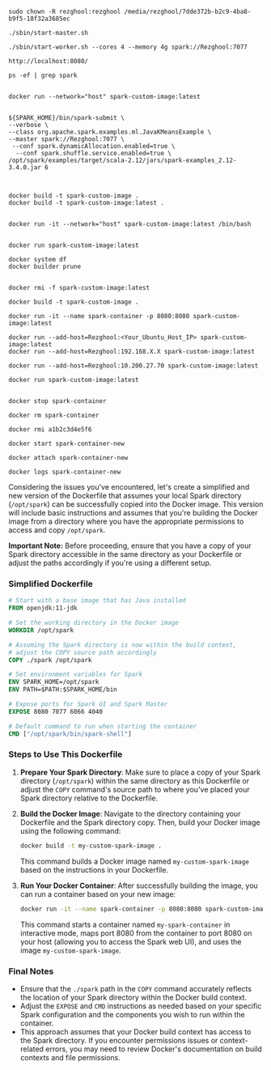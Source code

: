 ```
sudo chown -R rezghool:rezghool /media/rezghool/7dde372b-b2c9-4ba8-b9f5-18f32a3685ec

./sbin/start-master.sh

./sbin/start-worker.sh --cores 4 --memory 4g spark://Rezghool:7077

http://localhost:8080/

ps -ef | grep spark


docker run --network="host" spark-custom-image:latest


```

```
${SPARK_HOME}/bin/spark-submit \
--verbose \
--class org.apache.spark.examples.ml.JavaKMeansExample \
--master spark://Rezghool:7077 \
 --conf spark.dynamicAllocation.enabled=true \
  --conf spark.shuffle.service.enabled=true \
/opt/spark/examples/target/scala-2.12/jars/spark-examples_2.12-3.4.0.jar 6



docker build -t spark-custom-image .
docker build -t spark-custom-image:latest .


docker run -it --network="host" spark-custom-image:latest /bin/bash


docker run spark-custom-image:latest

```


```
docker system df
docker builder prune


docker rmi -f spark-custom-image:latest

docker build -t spark-custom-image .

docker run -it --name spark-container -p 8080:8080 spark-custom-image:latest

docker run --add-host=Rezghool:<Your_Ubuntu_Host_IP> spark-custom-image:latest
docker run --add-host=Rezghool:192.168.X.X spark-custom-image:latest

docker run --add-host=Rezghool:10.200.27.70 spark-custom-image:latest

docker run spark-custom-image:latest


docker stop spark-container

docker rm spark-container

docker rmi a1b2c3d4e5f6

docker start spark-container-new

docker attach spark-container-new

docker logs spark-container-new

```


Considering the issues you've encountered, let's create a simplified and new version of the Dockerfile that assumes your local Spark directory (`/opt/spark`) can be successfully copied into the Docker image. This version will include basic instructions and assumes that you're building the Docker image from a directory where you have the appropriate permissions to access and copy `/opt/spark`.

**Important Note:** Before proceeding, ensure that you have a copy of your Spark directory accessible in the same directory as your Dockerfile or adjust the paths accordingly if you're using a different setup.

### Simplified Dockerfile

```Dockerfile
# Start with a base image that has Java installed
FROM openjdk:11-jdk

# Set the working directory in the Docker image
WORKDIR /opt/spark

# Assuming the Spark directory is now within the build context,
# adjust the COPY source path accordingly
COPY ./spark /opt/spark

# Set environment variables for Spark
ENV SPARK_HOME=/opt/spark
ENV PATH=$PATH:$SPARK_HOME/bin

# Expose ports for Spark UI and Spark Master
EXPOSE 8080 7077 6066 4040

# Default command to run when starting the container
CMD ["/opt/spark/bin/spark-shell"]
```

### Steps to Use This Dockerfile

1. **Prepare Your Spark Directory**: Make sure to place a copy of your Spark directory (`/opt/spark`) within the same directory as this Dockerfile or adjust the `COPY` command's source path to where you've placed your Spark directory relative to the Dockerfile.

2. **Build the Docker Image**:
   Navigate to the directory containing your Dockerfile and the Spark directory copy. Then, build your Docker image using the following command:

   ```bash
   docker build -t my-custom-spark-image .
   ```

   This command builds a Docker image named `my-custom-spark-image` based on the instructions in your Dockerfile.

3. **Run Your Docker Container**:
   After successfully building the image, you can run a container based on your new image:

   ```bash
   docker run -it --name spark-container -p 8080:8080 spark-custom-image:latest
   ```

   This command starts a container named `my-spark-container` in interactive mode, maps port 8080 from the container to port 8080 on your host (allowing you to access the Spark web UI), and uses the image `my-custom-spark-image`.

### Final Notes

- Ensure that the `./spark` path in the `COPY` command accurately reflects the location of your Spark directory within the Docker build context.
- Adjust the `EXPOSE` and `CMD` instructions as needed based on your specific Spark configuration and the components you wish to run within the container.
- This approach assumes that your Docker build context has access to the Spark directory. If you encounter permissions issues or context-related errors, you may need to review Docker's documentation on build contexts and file permissions.
